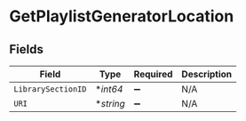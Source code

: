 # GetPlaylistGeneratorLocation


## Fields

| Field              | Type               | Required           | Description        |
| ------------------ | ------------------ | ------------------ | ------------------ |
| `LibrarySectionID` | **int64*           | :heavy_minus_sign: | N/A                |
| `URI`              | **string*          | :heavy_minus_sign: | N/A                |